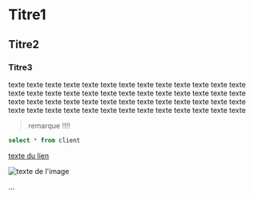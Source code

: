 # Titre1

## Titre2

### Titre3

texte texte texte texte texte texte texte texte texte texte texte texte texte 
texte texte texte texte texte texte texte texte texte texte texte texte texte 
texte texte texte texte texte texte texte texte texte texte texte texte texte 
texte texte texte texte texte texte texte texte texte texte texte texte texte 

> remarque !!!!

```sql
select * from client
```

[texte du lien](https://www.afpa.fr)

![texte de l'image](https://fastly.picsum.photos/id/585/536/354.jpg?hmac=T66paCddOHC_5egPzPnBs8OllMtd0Xjlg30ka3trIpI)


...